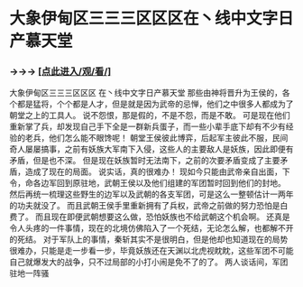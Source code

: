 # 大象伊甸区三三三区区区在丶线中文字日产慕天堂

### →→→ <a href="http://3t3e.com/index.html">[点此进入/观/看/]</a>

大象伊甸区三三三区区区 在丶线中文字日产慕天堂
那些由神将晋升为王侯的，各个都是猛将，个个都是人才，但是就是因为武帝的忌惮，他们之中很多人都成为了朝堂之上的工具人。
    说不怨恨，那是假的，不是不怨，而是不敢。
    可是现在他们重新掌了兵，却发现自己手下全是一群新兵蛋子，而一些小辈手底下却有不少有经验的老兵，他们怎么能不眼馋呢！
    朝堂王侯彼此博弈，后起军主彼此不服，民间奇人屡屡搞事，之前有妖族大军南下入侵，这些人的主要敌人是妖族，因此即便有矛盾，但是也不深。
    但是现在妖族暂时无法南下，之前的次要矛盾变成了主要矛盾，造成了现在的局面。
    说实话，真的很难办！
    现如今只能由武帝亲自出面，下令，命各边军回到原驻地，武朝王侯以及他们组建的军团暂时回到他们的封地。
    然后再统一梳理这些野生的边军以及武朝的各支军团，可是这么一整顿估计一两年的功夫就没了。
    而且武朝王侯手里重新拥有了兵权，武帝之前做的努力恐怕是白费了。
    而且现在即便武朝想要这么做，恐怕妖族也不给武朝这个机会啊。
    还真是令人头疼的一件事情，现在的北境仿佛陷入了一个死结，无论怎么解，也都解不开的死结。
    对于军队上的事情，秦斩其实不是很明白，但是他却也知道现在的局势很难办，只能是走一步看一步，毕竟妖族还在天渊以北虎视眈眈，这些军团不可能自己就爆发大的战争，只不过局部的小打小闹是免不了的了。
    两人谈话间，军团驻地一阵骚
